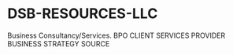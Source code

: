 # DSB-RESOURCES-LLC
Business Consultancy/Services.
BPO CLIENT SERVICES PROVIDER 
BUSINESS STRATEGY SOURCE
